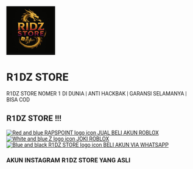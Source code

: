 <html lang="en">
 <head>
  <meta charset="utf-8"/>
  <meta content="width=device-width, initial-scale=1" name="viewport"/>
  <title>
    R1DZ STORE
  </title>
  <script src="https://cdn.tailwindcss.com">
  </script>
  <link href="https://cdnjs.cloudflare.com/ajax/libs/font-awesome/5.15.3/css/all.min.css" rel="stylesheet"/>
  <style>
   @import url('https://fonts.googleapis.com/css2?family=Roboto&display=swap');
    body {
      font-family: 'Roboto', sans-serif;
    }
  </style>
 </head>
 <body class="bg-gradient-to-r from-cyan-500 to-blue-700 min-h-screen flex flex-col items-center px-4 pt-20 pb-10 text-white">
  <!-- Top lanterns and clouds container -->
  <div class="relative w-full max-w-md flex justify-center mb-6">
   <img alt="R1DZ STORE logo with blue gradient R symbol inside black circle with white border" class="relative rounded-full border-4 border-white" height="128" loading="lazy" src="WhatsApp Image 2025-06-14 at 10.30.34.jpeg" width="128"/>
  </div>
  <div class="text-center max-w-md">
   <h1 class="text-lg font-semibold mb-1">
    R1DZ STORE
   </h1>
   <p class="text-sm mb-6 leading-tight">
    R1DZ STORE NOMER 1 DI DUNIA | ANTI HACKBAK | GARANSI SELAMANYA | BISA COD
   </p>
   <h2 class="font-semibold mb-4">
    R1DZ STORE !!!
   </h2>
   <div class="space-y-4 mb-8">
    <a class="flex items-center bg-blue-500 text-white rounded-3xl px-6 py-3 shadow-[8px_8px_0_0_rgba(0,0,0,0.7)]" href="#">
     <img alt="Red and blue RAPSPOINT logo icon" class="w-10 h-10 rounded-full mr-4" height="40" loading="lazy" src="https://storage.googleapis.com/a1aa/image/db5c7037-a9d0-4163-4114-7e763bac9cb5.jpg" width="40"/>
     <span class="flex-1 text-sm">
      JUAL BELI AKUN ROBLOX
     </span>
     <i class="fas fa-ellipsis-v text-white">
     </i>
    </a>
    <a class="flex items-center bg-blue-500 text-white rounded-3xl px-6 py-3 shadow-[8px_8px_0_0_rgba(0,0,0,0.7)]" href="#">
     <img alt="White and blue Z logo icon" class="w-10 h-10 rounded-full mr-4" height="40" loading="lazy" src="https://storage.googleapis.com/a1aa/image/115c23f9-a598-4e4d-402e-1eb2d01979b9.jpg" width="40"/>
     <span class="flex-1 text-sm">
      JOKI ROBLOX
     </span>
     <i class="fas fa-ellipsis-v text-white">
     </i>
    </a>
    <a class="flex items-center bg-blue-500 text-white rounded-3xl px-6 py-3 shadow-[8px_8px_0_0_rgba(0,0,0,0.7)]" href="#">
     <img alt="Blue and black  R1DZ STORE logo icon" class="w-10 h-10 rounded-full mr-4" height="40" loading="lazy" src="https://storage.googleapis.com/a1aa/image/d2b6615d-7bbe-4f5f-1134-3693e046f5ff.jpg" width="40"/>
     <span class="flex-1 text-sm">
      BELI AKUN VIA WHATSAPP
     </span>
     <i class="fas fa-ellipsis-v text-white">
     </i>
    </a>
   </div>
   <h3 class="font-semibold mb-4 text-base">
    AKUN INSTAGRAM R1DZ STORE YANG ASLI
    <i class="fas fa-arrow-down">
    </i>
   </h3>
  </div>
 </body>
</html>
